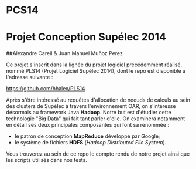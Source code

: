 PCS14
=====
Projet Conception Supélec 2014
==============================
##Alexandre Careil &amp; Juan Manuel Muñoz Perez

Ce projet s'inscrit dans la lignée du projet logiciel précédemment réalisé, nommé PLS14 (Projet Logiciel Supélec 2014), dont le repo est disponible à l'adresse suivante :

https://github.com/hhalex/PLS14

Après s'être intéressé au requêtes d'allocation de noeuds de calculs au sein des clusters de Supélec à travers l'environnement OAR, on s'intéresse désormais au framework Java **Hadoop**. Notre but est d'étudier cette technologie "Big Data" qui fait tant parler d'elle. On examinera notamment en détail ses deux principales composantes qui font sa renommée :

- le patron de conception **MapReduce** développé par Google;
- le système de fichiers **HDFS** (_Hadoop Distributed File System_).

Vous trouverez au sein de ce repo le compte rendu de notre projet ainsi que les scripts utilisés dans nos tests.
